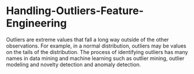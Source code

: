 # Handling-Outliers-Feature-Engineering

Outliers are extreme values that fall a long way outside of the other observations. For example, in a normal distribution, outliers may be values on the tails of the distribution. The process of identifying outliers has many names in data mining and machine learning such as outlier mining, outlier modeling and novelty detection and anomaly detection.



